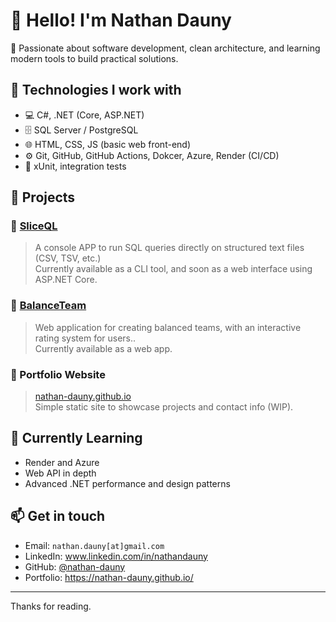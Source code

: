 # 👋 Hello! I'm Nathan Dauny

🎯 Passionate about software development, clean architecture, and learning modern tools to build practical solutions.

## 🧰 Technologies I work with

- 💻 C#, .NET (Core, ASP.NET)
- 🗄️ SQL Server / PostgreSQL
- 🌐 HTML, CSS, JS (basic web front-end)
- ⚙️ Git, GitHub, GitHub Actions, Dokcer, Azure, Render (CI/CD)
- 🧪 xUnit, integration tests

## 🚀 Projects

### 🔹 [SliceQL](https://github.com/nathan-dauny/SliceQL)
> A console APP to run SQL queries directly on structured text files (CSV, TSV, etc.)  
Currently available as a CLI tool, and soon as a web interface using ASP.NET Core.

### 🔹 [BalanceTeam](@https://balanceteam-postgresql.onrender.com/)
> Web application for creating balanced teams, with an interactive rating system for users..  
Currently available as a web app.

### 🔹 Portfolio Website
> [nathan-dauny.github.io](https://nathan-dauny.github.io)  
Simple static site to showcase projects and contact info (WIP).

## 🧠 Currently Learning
- Render and Azure
- Web API  in depth
- Advanced .NET performance and design patterns

## 📫 Get in touch

- Email: `nathan.dauny[at]gmail.com`
- LinkedIn: www.linkedin.com/in/nathandauny
- GitHub: [@nathan-dauny](https://github.com/nathan-dauny)
- Portfolio: https://nathan-dauny.github.io/
---

Thanks for reading. 
